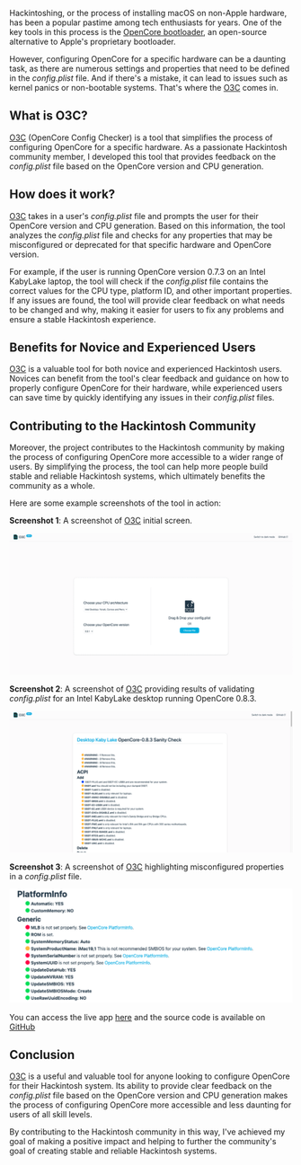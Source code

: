 Hackintoshing, or the process of installing macOS on non-Apple hardware, has been a popular pastime among tech enthusiasts for years. One of the key tools in this process is the [OpenCore bootloader](https://dortania.github.io/OpenCore-Install-Guide), an open-source alternative to Apple's proprietary bootloader.

However, configuring OpenCore for a specific hardware can be a daunting task, as there are numerous settings and properties that need to be defined in the *config.plist* file. And if there's a mistake, it can lead to issues such as kernel panics or non-bootable systems. That's where the [O3C](https://velickovicdj.github.io/O3C/) comes in. 

## What is O3C?

[O3C](https://velickovicdj.github.io/O3C/) (OpenCore Config Checker) is a tool that simplifies the process of configuring OpenCore for a specific hardware. As a passionate Hackintosh community member, I developed this tool that provides feedback on the *config.plist* file based on the OpenCore version and CPU generation.

## How does it work?

[O3C](https://velickovicdj.github.io/O3C/) takes in a user's *config.plist* file and prompts the user for their OpenCore version and CPU generation. Based on this information, the tool analyzes the *config.plist* file and checks for any properties that may be misconfigured or deprecated for that specific hardware and OpenCore version.

For example, if the user is running OpenCore version 0.7.3 on an Intel KabyLake laptop, the tool will check if the *config.plist* file contains the correct values for the CPU type, platform ID, and other important properties. If any issues are found, the tool will provide clear feedback on what needs to be changed and why, making it easier for users to fix any problems and ensure a stable Hackintosh experience.

## Benefits for Novice and Experienced Users

[O3C](https://velickovicdj.github.io/O3C/) is a valuable tool for both novice and experienced Hackintosh users. Novices can benefit from the tool's clear feedback and guidance on how to properly configure OpenCore for their hardware, while experienced users can save time by quickly identifying any issues in their *config.plist* files.

## Contributing to the Hackintosh Community

Moreover, the project contributes to the Hackintosh community by making the process of configuring OpenCore more accessible to a wider range of users. By simplifying the process, the tool can help more people build stable and reliable Hackintosh systems, which ultimately benefits the community as a whole.

Here are some example screenshots of the tool in action:

**Screenshot 1**: A screenshot of [O3C](https://velickovicdj.github.io/O3C/) initial screen.

![Screenshot 1](/img/blog/o3c/screenshot1.png)

**Screenshot 2**: A screenshot of [O3C](https://velickovicdj.github.io/O3C/) providing results of validating *config.plist* for an Intel KabyLake desktop running OpenCore 0.8.3.

![Screenshot 2](/img/blog/o3c/screenshot2.png)

**Screenshot 3**: A screenshot of [O3C](https://velickovicdj.github.io/O3C/) highlighting misconfigured properties in a *config.plist* file.

![Screenshot 3](/img/blog/o3c/screenshot3.png)

You can access the live app [here](https://velickovicdj.github.io/O3C/) and the source code is available on [GitHub](https://github.com/velickovicdj/O3C)

## Conclusion

[O3C](https://velickovicdj.github.io/O3C/) is a useful and valuable tool for anyone looking to configure OpenCore for their Hackintosh system. Its ability to provide clear feedback on the *config.plist* file based on the OpenCore version and CPU generation makes the process of configuring OpenCore more accessible and less daunting for users of all skill levels. 

By contributing to the Hackintosh community in this way, I've achieved my goal of making a positive impact and helping to further the community's goal of creating stable and reliable Hackintosh systems.